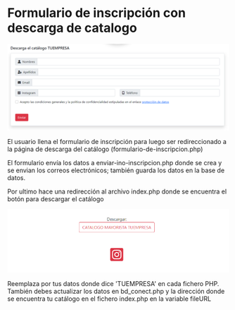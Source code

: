 <h1>
Formulario de inscripción con descarga de catalogo
</h1>

<div align="center"><img src="formulario.png"></div>

<p>
El usuario llena el formulario de inscripción para luego ser redireccionado a la página de descarga del catálogo (formulario-de-inscripcion.php)
</p>

<p>
El formulario envía los datos a enviar-ino-inscripcion.php donde se crea y se envian los correos electrónicos; también guarda los datos en la base de datos.
</p>

<p>
Por ultimo hace una redirección al archivo index.php donde se encuentra el botón para descargar el catálogo
</p>

<div align="center"><img src="descarga.png"></div>

<p>
Reemplaza por tus datos donde dice 'TUEMPRESA' en cada fichero PHP. También debes actualizar los datos en bd_conect.php y la dirección donde se encuentra tu catálogo en el fichero index.php en la variable fileURL 
</p>






